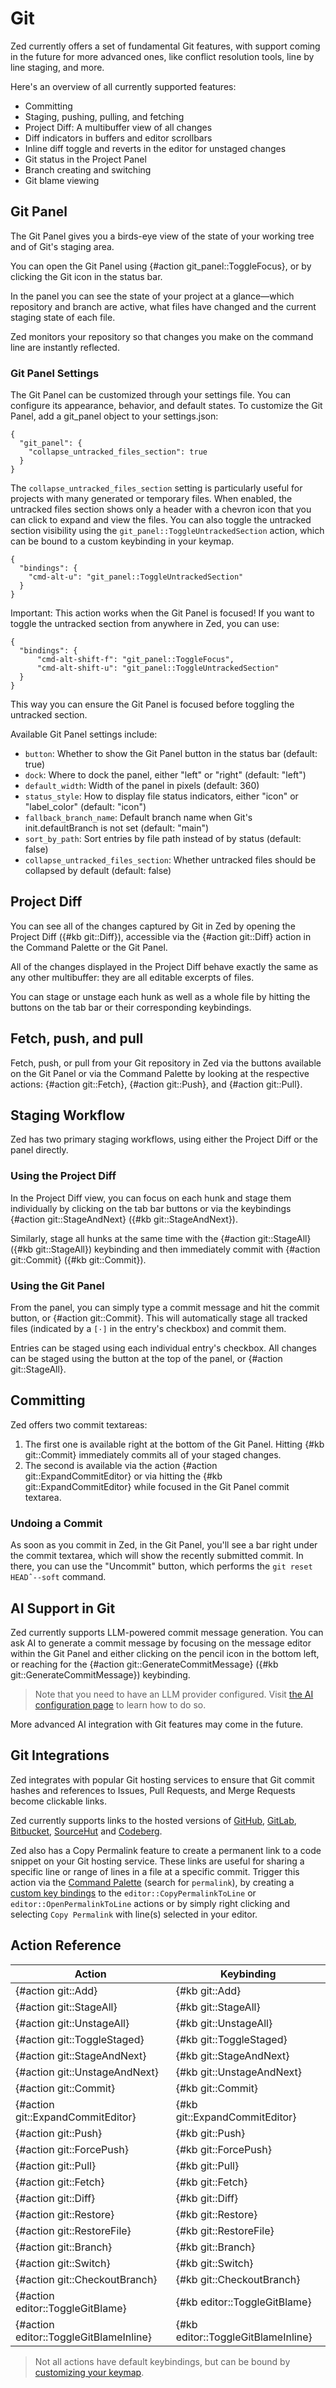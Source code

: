 # Git

Zed currently offers a set of fundamental Git features, with support coming in the future for more advanced ones, like conflict resolution tools, line by line staging, and more.

Here's an overview of all currently supported features:

- Committing
- Staging, pushing, pulling, and fetching
- Project Diff: A multibuffer view of all changes
- Diff indicators in buffers and editor scrollbars
- Inline diff toggle and reverts in the editor for unstaged changes
- Git status in the Project Panel
- Branch creating and switching
- Git blame viewing

## Git Panel

The Git Panel gives you a birds-eye view of the state of your working tree and of Git's staging area.

You can open the Git Panel using {#action git_panel::ToggleFocus}, or by clicking the Git icon in the status bar.

In the panel you can see the state of your project at a glance—which repository and branch are active, what files have changed and the current staging state of each file.

Zed monitors your repository so that changes you make on the command line are instantly reflected.

### Git Panel Settings
The Git Panel can be customized through your settings file. You can configure its appearance, behavior, and default states.
To customize the Git Panel, add a git_panel object to your settings.json:
```
{
  "git_panel": {
    "collapse_untracked_files_section": true
  }
}
```
The `collapse_untracked_files_section` setting is particularly useful for projects with many generated or temporary files. When enabled, the untracked files section shows only a header with a chevron icon that you can click to expand and view the files.
You can also toggle the untracked section visibility using the `git_panel::ToggleUntrackedSection` action, which can be bound to a custom keybinding in your keymap.

```
{
  "bindings": {
    "cmd-alt-u": "git_panel::ToggleUntrackedSection"
  }
}
```

Important: This action works when the Git Panel is focused! If you want to toggle the untracked section from anywhere in Zed, you can use: 

```
{
  "bindings": {
      "cmd-alt-shift-f": "git_panel::ToggleFocus",
      "cmd-alt-shift-u": "git_panel::ToggleUntrackedSection"
  }
}
```
This way you can ensure the Git Panel is focused before toggling the untracked section.


Available Git Panel settings include:

 - `button`: Whether to show the Git Panel button in the status bar (default: true)
 - `dock`: Where to dock the panel, either "left" or "right" (default: "left")
 - `default_width`: Width of the panel in pixels (default: 360)
 - `status_style`: How to display file status indicators, either "icon" or "label_color" (default: "icon")
 - `fallback_branch_name`: Default branch name when Git's init.defaultBranch is not set (default: "main")
 - `sort_by_path`: Sort entries by file path instead of by status (default: false)
 - `collapse_untracked_files_section`: Whether untracked files should be collapsed by default (default: false)

## Project Diff

You can see all of the changes captured by Git in Zed by opening the Project Diff ({#kb git::Diff}), accessible via the {#action git::Diff} action in the Command Palette or the Git Panel.

All of the changes displayed in the Project Diff behave exactly the same as any other multibuffer: they are all editable excerpts of files.

You can stage or unstage each hunk as well as a whole file by hitting the buttons on the tab bar or their corresponding keybindings.

<!-- Add media -->

## Fetch, push, and pull

Fetch, push, or pull from your Git repository in Zed via the buttons available on the Git Panel or via the Command Palette by looking at the respective actions: {#action git::Fetch}, {#action git::Push}, and {#action git::Pull}.

## Staging Workflow

Zed has two primary staging workflows, using either the Project Diff or the panel directly.

### Using the Project Diff

In the Project Diff view, you can focus on each hunk and stage them individually by clicking on the tab bar buttons or via the keybindings {#action git::StageAndNext} ({#kb git::StageAndNext}).

Similarly, stage all hunks at the same time with the {#action git::StageAll} ({#kb git::StageAll}) keybinding and then immediately commit with {#action git::Commit} ({#kb git::Commit}).

### Using the Git Panel

From the panel, you can simply type a commit message and hit the commit button, or {#action git::Commit}. This will automatically stage all tracked files (indicated by a `[·]` in the entry's checkbox) and commit them.

<!-- Show a set of changes with default staged -->

Entries can be staged using each individual entry's checkbox. All changes can be staged using the button at the top of the panel, or {#action git::StageAll}.

<!-- Add media -->

## Committing

Zed offers two commit textareas:

1. The first one is available right at the bottom of the Git Panel. Hitting {#kb git::Commit} immediately commits all of your staged changes.
2. The second is available via the action {#action git::ExpandCommitEditor} or via hitting the {#kb git::ExpandCommitEditor} while focused in the Git Panel commit textarea.

### Undoing a Commit

As soon as you commit in Zed, in the Git Panel, you'll see a bar right under the commit textarea, which will show the recently submitted commit.
In there, you can use the "Uncommit" button, which performs the `git reset HEADˆ--soft` command.

## AI Support in Git

Zed currently supports LLM-powered commit message generation.
You can ask AI to generate a commit message by focusing on the message editor within the Git Panel and either clicking on the pencil icon in the bottom left, or reaching for the {#action git::GenerateCommitMessage} ({#kb git::GenerateCommitMessage}) keybinding.

> Note that you need to have an LLM provider configured. Visit [the AI configuration page](./ai/configuration.md) to learn how to do so.

<!-- Add media -->

More advanced AI integration with Git features may come in the future.

## Git Integrations

Zed integrates with popular Git hosting services to ensure that Git commit hashes and references to Issues, Pull Requests, and Merge Requests become clickable links.

Zed currently supports links to the hosted versions of
[GitHub](https://github.com),
[GitLab](https://gitlab.com),
[Bitbucket](https://bitbucket.org),
[SourceHut](https://sr.ht) and
[Codeberg](https://codeberg.org).

Zed also has a Copy Permalink feature to create a permanent link to a code snippet on your Git hosting service.
These links are useful for sharing a specific line or range of lines in a file at a specific commit.
Trigger this action via the [Command Palette](./getting-started.md#command-palette) (search for `permalink`),
by creating a [custom key bindings](key-bindings.md#custom-key-bindings) to the
`editor::CopyPermalinkToLine` or `editor::OpenPermalinkToLine` actions
or by simply right clicking and selecting `Copy Permalink` with line(s) selected in your editor.

## Action Reference

| Action                                 | Keybinding                         |
| -------------------------------------- | ---------------------------------- |
| {#action git::Add}                     | {#kb git::Add}                     |
| {#action git::StageAll}                | {#kb git::StageAll}                |
| {#action git::UnstageAll}              | {#kb git::UnstageAll}              |
| {#action git::ToggleStaged}            | {#kb git::ToggleStaged}            |
| {#action git::StageAndNext}            | {#kb git::StageAndNext}            |
| {#action git::UnstageAndNext}          | {#kb git::UnstageAndNext}          |
| {#action git::Commit}                  | {#kb git::Commit}                  |
| {#action git::ExpandCommitEditor}      | {#kb git::ExpandCommitEditor}      |
| {#action git::Push}                    | {#kb git::Push}                    |
| {#action git::ForcePush}               | {#kb git::ForcePush}               |
| {#action git::Pull}                    | {#kb git::Pull}                    |
| {#action git::Fetch}                   | {#kb git::Fetch}                   |
| {#action git::Diff}                    | {#kb git::Diff}                    |
| {#action git::Restore}                 | {#kb git::Restore}                 |
| {#action git::RestoreFile}             | {#kb git::RestoreFile}             |
| {#action git::Branch}                  | {#kb git::Branch}                  |
| {#action git::Switch}                  | {#kb git::Switch}                  |
| {#action git::CheckoutBranch}          | {#kb git::CheckoutBranch}          |
| {#action editor::ToggleGitBlame}       | {#kb editor::ToggleGitBlame}       |
| {#action editor::ToggleGitBlameInline} | {#kb editor::ToggleGitBlameInline} |

> Not all actions have default keybindings, but can be bound by [customizing your keymap](./key-bindings.md#user-keymaps).
